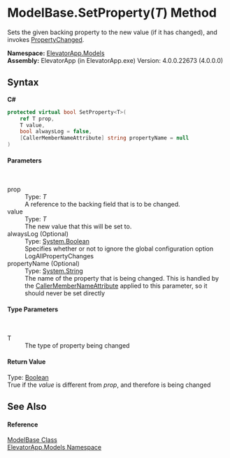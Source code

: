 # ModelBase.SetProperty(*T*) Method 
 

Sets the given backing property to the new value (if it has changed), and invokes <a href="E_ElevatorApp_Models_ModelBase_PropertyChanged">PropertyChanged</a>.

**Namespace:**&nbsp;<a href="N_ElevatorApp_Models">ElevatorApp.Models</a><br />**Assembly:**&nbsp;ElevatorApp (in ElevatorApp.exe) Version: 4.0.0.22673 (4.0.0.0)

## Syntax

**C#**<br />
``` C#
protected virtual bool SetProperty<T>(
	ref T prop,
	T value,
	bool alwaysLog = false,
	[CallerMemberNameAttribute] string propertyName = null
)

```


#### Parameters
&nbsp;<dl><dt>prop</dt><dd>Type: *T*<br />A reference to the backing field that is to be changed.</dd><dt>value</dt><dd>Type: *T*<br />The new value that this will be set to.</dd><dt>alwaysLog (Optional)</dt><dd>Type: <a href="http://msdn2.microsoft.com/en-us/library/a28wyd50" target="_blank">System.Boolean</a><br />Specifies whether or not to ignore the global configuration option LogAllPropertyChanges</dd><dt>propertyName (Optional)</dt><dd>Type: <a href="http://msdn2.microsoft.com/en-us/library/s1wwdcbf" target="_blank">System.String</a><br />The name of the property that is being changed. This is handled by the <a href="http://msdn2.microsoft.com/en-us/library/hh551816" target="_blank">CallerMemberNameAttribute</a> applied to this parameter, so it should never be set directly</dd></dl>

#### Type Parameters
&nbsp;<dl><dt>T</dt><dd>The type of property being changed</dd></dl>

#### Return Value
Type: <a href="http://msdn2.microsoft.com/en-us/library/a28wyd50" target="_blank">Boolean</a><br />True if the *value* is different from *prop*, and therefore is being changed

## See Also


#### Reference
<a href="T_ElevatorApp_Models_ModelBase">ModelBase Class</a><br /><a href="N_ElevatorApp_Models">ElevatorApp.Models Namespace</a><br />